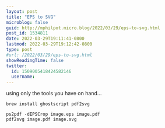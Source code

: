 ```yaml
---
layout: post
title: "EPS to SVG"
microblog: false
guid: http://mphilpot.micro.blog/2022/03/29/eps-to-svg.html
post_id: 1534811
date: 2022-03-29T19:11:41-0800
lastmod: 2022-03-29T19:12:42-0800
type: post
#url: /2022/03/29/eps-to-svg.html
showReadingTime: false
twitter:
  id: 1509005418424582146
  username: 
---
```

using only the tools you have on hand...

	brew install ghostscript pdf2svg
	
	ps2pdf -dEPSCrop image.eps image.pdf
	pdf2svg image.pdf image.svg


